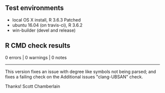 ## Test environments

* local OS X install, R 3.6.3 Patched
* ubuntu 16.04 (on travis-ci), R 3.6.2
* win-builder (devel and release)

## R CMD check results

0 errors | 0 warnings | 0 notes

---

This version fixes an issue with degree like symbols not being parsed; and fixes a failing check on the Additional issues "clang-UBSAN" check.

Thanks!
Scott Chamberlain
